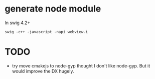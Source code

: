 # generate node module
In swig 4.2+

    swig -c++ -javascript -napi webview.i

# TODO
- try move cmakejs to node-gyp thought I don't like node-gyp. But it would improve the DX hugely.